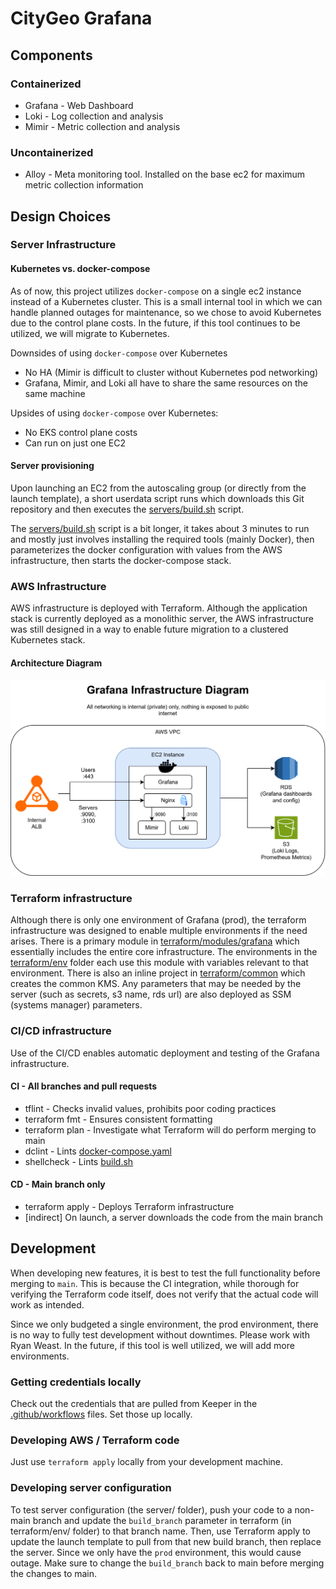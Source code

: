 # CityGeo Grafana

## Components

### Containerized

* Grafana - Web Dashboard
* Loki - Log collection and analysis
* Mimir - Metric collection and analysis

### Uncontainerized

* Alloy - Meta monitoring tool. Installed on the base ec2 for maximum metric collection information

## Design Choices

### Server Infrastructure

#### Kubernetes vs. docker-compose

As of now, this project utilizes `docker-compose` on a single ec2 instance instead of a Kubernetes cluster. This is a small internal tool in which we can handle planned outages for maintenance, so we chose to avoid Kubernetes due to the control plane costs. In the future, if this tool continues to be utilized, we will migrate to Kubernetes.

Downsides of using `docker-compose` over Kubernetes

* No HA (Mimir is difficult to cluster without Kubernetes pod networking)
* Grafana, Mimir, and Loki all have to share the same resources on the same machine

Upsides of using `docker-compose` over Kubernetes:

* No EKS control plane costs
* Can run on just one EC2

#### Server provisioning

Upon launching an EC2 from the autoscaling group (or directly from the launch template), a short userdata script runs which downloads this Git repository and then executes the [servers/build.sh](server/build.sh) script.

The [servers/build.sh](servers/build.sh) script is a bit longer, it takes about 3 minutes to run and mostly just involves installing the required tools (mainly Docker), then parameterizes the docker configuration with values from the AWS infrastructure, then starts the docker-compose stack.

### AWS Infrastructure

AWS infrastructure is deployed with Terraform. Although the application stack is currently deployed as a monolithic server, the AWS infrastructure was still designed in a way to enable future migration to a clustered Kubernetes stack.

#### Architecture Diagram

![architecture diagram](docs/arch_diagram.svg)

### Terraform infrastructure

Although there is only one environment of Grafana (prod), the terraform infrastructure was designed to enable multiple environments if the need arises. There is a primary module in [terraform/modules/grafana](terraform/modules/grafana) which essentially includes the entire core infrastructure. The environments in the [terraform/env](terraform/env) folder each use this module with variables relevant to that environment. There is also an inline project in [terraform/common](terraform/common) which creates the common KMS. Any parameters that may be needed by the server (such as secrets, s3 name, rds url) are also deployed as SSM (systems manager) parameters.

### CI/CD infrastructure

Use of the CI/CD enables automatic deployment and testing of the Grafana infrastructure.

#### CI - All branches and pull requests

* tflint - Checks invalid values, prohibits poor coding practices
* terraform fmt - Ensures consistent formatting
* terraform plan - Investigate what Terraform will do perform merging to main
* dclint - Lints [docker-compose.yaml](server/docker/docker-compose.yaml)
* shellcheck - Lints [build.sh](server/build.sg)

#### CD - Main branch only

* terraform apply - Deploys Terraform infrastructure
* [indirect] On launch, a server downloads the code from the main branch

## Development

When developing new features, it is best to test the full functionality before merging to `main`. This is because the CI integration, while thorough for verifying the Terraform code itself, does not verify that the actual code will work as intended.

Since we only budgeted a single environment, the prod environment, there is no way to fully test development without downtimes. Please work with Ryan Weast. In the future, if this tool is well utilized, we will add more environments.

### Getting credentials locally

Check out the credentials that are pulled from Keeper in the [.github/workflows](.github/workflows) files. Set those up locally.

### Developing AWS / Terraform code

Just use `terraform apply` locally from your development machine.

### Developing server configuration

To test server configuration (the server/ folder), push your code to a non-main branch and update the `build_branch` parameter in terraform (in terraform/env/ folder) to that branch name. Then, use Terraform apply to update the launch template to pull from that new build branch, then replace the server. Since we only have the `prod` environment, this would cause outage. Make sure to change the `build_branch` back to main before merging the changes to main.
